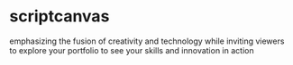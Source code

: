 # scriptcanvas
 emphasizing the fusion of creativity and technology while inviting viewers to explore your portfolio to see your skills and innovation in action
